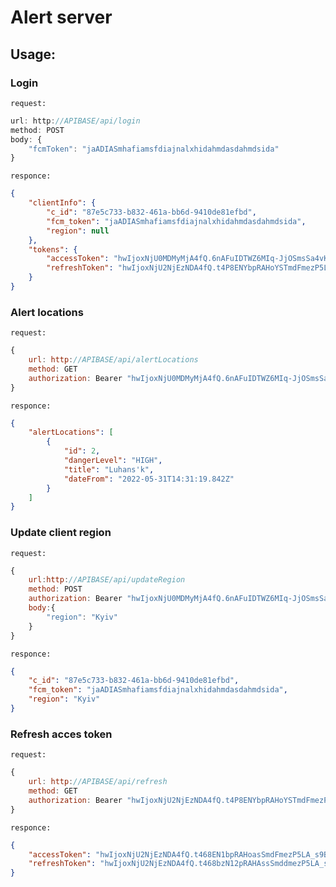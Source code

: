 # **Alert server**
## **Usage:**

### Login
`request:`
```javascript
url: http://APIBASE/api/login
method: POST
body: {
    "fcmToken": "jaADIASmhafiamsfdiajnalxhidahmdasdahmdsida"
}
```
`responce:`
```json
{
	"clientInfo": {
		"c_id": "87e5c733-b832-461a-bb6d-9410de81efbd",
		"fcm_token": "jaADIASmhafiamsfdiajnalxhidahmdasdahmdsida",
		"region": null
	},
	"tokens": {
		"accessToken": "hwIjoxNjU0MDMyMjA4fQ.6nAFuIDTWZ6MIq-JjOSmsSa4vK9kVmOYS8ju39IOf-I",
		"refreshToken": "hwIjoxNjU2NjEzNDA4fQ.t4P8ENYbpRAHoYSTmdFmezP5LA_s9BvWVE0Dh8NQ1Io"
	}
}
```
### Alert locations 
`request:`
```javascript
{
    url: http://APIBASE/api/alertLocations
    method: GET
    authorization: Bearer "hwIjoxNjU0MDMyMjA4fQ.6nAFuIDTWZ6MIq-JjOSmsSa4vK9kVmOYS8ju39IOf-I"
}
```
`responce:`
```json
{
	"alertLocations": [
		{
			"id": 2,
			"dangerLevel": "HIGH",
			"title": "Luhans'k",
			"dateFrom": "2022-05-31T14:31:19.842Z"
		}
	]
}
```
### Update client region
`request:`
```javascript
{
    url:http://APIBASE/api/updateRegion
    method: POST
    authorization: Bearer "hwIjoxNjU0MDMyMjA4fQ.6nAFuIDTWZ6MIq-JjOSmsSa4vK9kVmOYS8ju39IOf-I"
    body:{
    	"region": "Kyiv"
    }
}
```
`responce:`
```json
{
	"c_id": "87e5c733-b832-461a-bb6d-9410de81efbd",
	"fcm_token": "jaADIASmhafiamsfdiajnalxhidahmdasdahmdsida",
	"region": "Kyiv"
}
```
### Refresh acces token
`request:`
```javascript
{
    url: http://APIBASE/api/refresh
    method: GET
    authorization: Bearer "hwIjoxNjU2NjEzNDA4fQ.t4P8ENYbpRAHoYSTmdFmezP5LA_s9BvWVE0Dh8NQ1Io"
}
```
`responce:`
```json
{
	"accessToken": "hwIjoxNjU2NjEzNDA4fQ.t468EN1bpRAHoasSmdFmezP5LA_s9BvWVE0Dh1NQ1Io",
	"refreshToken": "hwIjoxNjU2NjEzNDA4fQ.t468bzN12pRAHAssSmddmezP5LA_s9BvWVE0Dh1NQ1Io"
}
```
